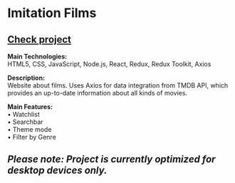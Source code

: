# Imitation Films  

## [Check project](https://imitation-films.vercel.app/movie)

**Main Technologies:**
<br />
HTML5, CSS, JavaScript, Node.js, React, Redux, Redux Toolkit, Axios

**Description:**
<br />
Website about films. Uses Axios for data integration from TMDB API, which provides an up-to-date information about all kinds of movies.

**Main Features:**
<br />
• Watchlist 
<br />
• Searchbar 
<br />
• Theme mode 
<br />
• Filter by Genre


## _Please note: Project is currently optimized for desktop devices only._
